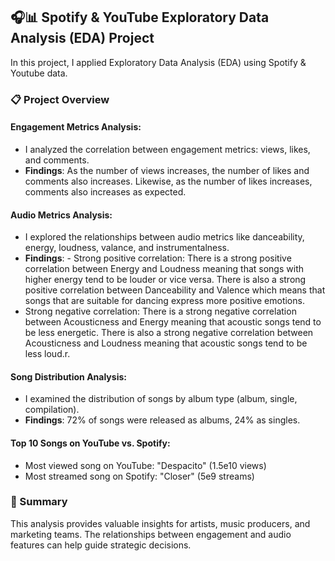## 🎧📊 Spotify & YouTube Exploratory Data Analysis (EDA) Project

In this project, I applied Exploratory Data Analysis (EDA) using Spotify & Youtube data. 

### 📋 Project Overview

#### Engagement Metrics Analysis: 
- I analyzed the correlation between engagement metrics: views, likes, and comments.
- **Findings**: As the number of views increases, the number of likes and comments also increases. Likewise, as the number of likes increases, comments also increases as expected.
  
#### Audio Metrics Analysis: 
- I explored the relationships between audio metrics like danceability, energy, loudness, valance, and instrumentalness.
- **Findings**: - Strong positive correlation:
There is a strong positive correlation between Energy and Loudness meaning that songs with higher energy tend to be louder or vice versa.
There is also a strong positive correlation between Danceability and Valence which means that songs that are suitable for dancing express more positive emotions.
- Strong negative correlation:
There is a strong negative correlation between Acousticness and Energy meaning that acoustic songs tend to be less energetic.
There is also a strong negative correlation between Acousticness and Loudness meaning that acoustic songs tend to be less loud.r.
  
#### Song Distribution Analysis: 
- I examined the distribution of songs by album type (album, single, compilation).
- **Findings**: 72% of songs were released as albums, 24% as singles.

#### Top 10 Songs on YouTube vs. Spotify:
- Most viewed song on YouTube: "Despacito" (1.5e10 views)
- Most streamed song on Spotify: "Closer" (5e9 streams)

### 🎯 Summary

This analysis provides valuable insights for artists, music producers, and marketing teams. The relationships between engagement and audio features can help guide strategic decisions.
